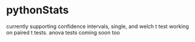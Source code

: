 # pythonStats

currently supporting confidence intervals, single, and welch t test
working on paired t tests. anova tests coming soon too
